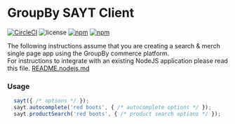 GroupBy SAYT Client
========

[![CircleCI](https://circleci.com/gh/groupby/sayt.svg?style=svg)](https://circleci.com/gh/groupby/sayt)
![license](https://img.shields.io/github/license/groupby/sayt.svg)
[![npm](https://img.shields.io/npm/dm/sayt.svg)](https://www.npmjs.com/package/sayt)
[![npm](https://img.shields.io/npm/v/sayt.svg)](https://www.npmjs.com/package/sayt)

The following instructions assume that you are creating a search & merch single page app using the
GroupBy commerce platform.  
For instructions to integrate with an existing NodeJS application please read this file.
[README.nodejs.md](README.nodejs.md)

### Usage

```js
  sayt({ /* options */ });
  sayt.autocomplete('red boots', { /* autocomplete options */ });
  sayt.productSearch('red boots', { /* product search options */ });
```
